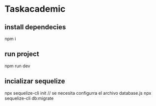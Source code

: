 # Taskacademic

## install dependecies
npm i

## run project
npm run dev

## incializar sequelize
npx sequelize-cli init
// se necesita configurra el archivo database.js
npx sequelize-cli db:migrate

